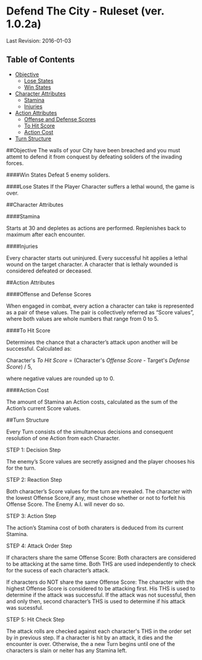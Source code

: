 # Defend The City - Ruleset (ver. 1.0.2a)
Last Revision: 2016-01-03

## Table of Contents
- [Objective](#objective)
    - [Lose States](#lose-states)
    - [Win States](#win-states)
- [Character Attributes](#character-attributes)
  - [Stamina](#stamina)
  - [Injuries](#injuries)
- [Action Attributes](#action-attributes)
  - [Offense and Defense Scores](#offense-and-defense-scores)
  - [To Hit Score](#to-hit-score)
  - [Action Cost](#action-cost)
- [Turn Structure](#turn-structure)
 

##Objective
The walls of your City have been breached and you must attemt to defend it from conquest by defeating soliders of the invading forces.

####Win States
Defeat 5 enemy soliders.

####Lose States
If the Player Character suffers a lethal wound, the game is over.

##Character Attributes

####Stamina

Starts at 30 and depletes as actions are performed. Replenishes back to maximum after each encounter. 

####Injuries

Every character starts out uninjured. 
Every successful hit applies a lethal wound on the target character.
A character that is lethaly wounded is considered defeated or deceased.

##Action Attributes

####Offense and Defense Scores

When engaged in combat, every action a character can take is represented as a pair of these values. 
The pair is collectively referred as “Score values”, where both values are whole numbers that range from 0 to 5.

####To Hit Score

Determines the chance that a character’s attack upon another will be successful. Calculated as: 

Character's *To Hit Score* = (Character's *Offense Score* - Target's *Defense Score*) / 5,

where negative values are rounded up to 0.

####Action Cost

The amount of Stamina an Action costs, calculated as the sum of the Action’s current Score values.

##Turn Structure

Every Turn consists of the simultaneous decisions and consequent resolution of one Action from each Character.

STEP 1: Decision Step

The enemy’s Score values are secretly assigned and the player chooses his for the turn.

STEP 2: Reaction Step

Both character’s Score values for the turn are revealed. 
The character with the lowest Offense Score,if any, must chose whether or not to forfeit his Offense Score.
The Enemy A.I. will never do so.

STEP 3: Action Step

The action’s Stamina cost of both charaters is deduced from its current Stamina.

STEP 4: Attack Order Step

If characters share the same Offense Score:
Both characters are considered to be attacking at the same time. 
Both THS are used independently to check for the sucess of each character’s attack.

If characters do NOT share the same Offense Score:
The character with the highest Offense Score is considered to be attacking first. 
His THS is used to determine if the attack was successful. 
If the attack was not sucessful, then and only then, second character’s THS is used to determine if his attack was sucessful. 

STEP 5: Hit Check Step

The attack rolls are checked against each character's THS in the order set by in previous step.
If a character is hit by an attack, it dies and the encounter is over. 
Otherwise, the a new Turn begins until one of the characters is slain or neiter has any Stamina left.

